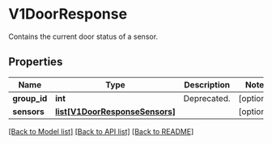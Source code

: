 # V1DoorResponse

Contains the current door status of a sensor.
## Properties
Name | Type | Description | Notes
------------ | ------------- | ------------- | -------------
**group_id** | **int** | Deprecated. | [optional] 
**sensors** | [**list[V1DoorResponseSensors]**](V1DoorResponseSensors.md) |  | [optional] 

[[Back to Model list]](../README.md#documentation-for-models) [[Back to API list]](../README.md#documentation-for-api-endpoints) [[Back to README]](../README.md)


